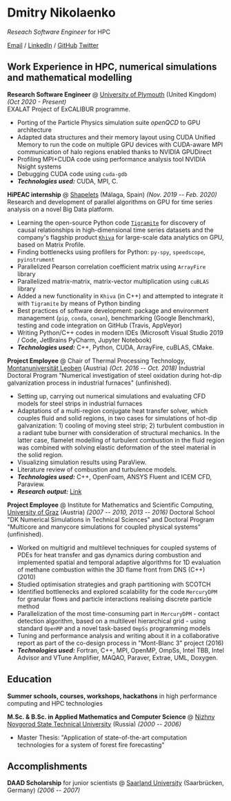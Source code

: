 # Dmitry Nikolaenko

_Reseach Software Engineer_ for HPC <br>

[Email](mailto:dmitry.nikolaenko@yahoo.com) / [LinkedIn](https://www.linkedin.com/in/parnumeric/) / [GitHub](https://github.com/parnumeric/) [Twitter](https://twitter.com/parnumeric/)

## Work Experience in HPC, numerical simulations and mathematical modelling

**Research Software Engineer** @ [University of Plymouth](https://www.plymouth.ac.uk/) (United Kingdom) _(Oct 2020 - Present)_ <br>
EXALAT Project of ExCALIBUR programme.
- Porting of the Particle Physics simulation suite _openQCD_ to GPU architecture
- Adapted data structures and their memory layout using CUDA Unified Memory to run the code on multiple GPU devices with CUDA-aware MPI communication of halo regions enabled thanks to NVIDIA GPUDirect
- Profiling MPI+CUDA code using performance analysis tool NVIDIA Nsight systems
- Debugging CUDA code using `cuda-gdb`
- **_Technologies used:_** CUDA, MPI, C.

**HiPEAC internship** @ [Shapelets](https://shapelets.io/) (Málaga, Spain) _(Nov. 2019 -- Feb. 2020)_
Research and development of parallel algorithms on GPU for time series analysis on a novel Big Data platform.
- Learning the open-source Python code [`Tigramite`](https://jakobrunge.github.io/tigramite/) for discovery of causal relationships in high-dimensional time series datasets and the company's flagship product [`Khiva`](https://khiva.readthedocs.io/en/latest/) for large-scale data analytics on GPU, based on Matrix Profile.
- Finding bottlenecks using profilers for Python: `py-spy`, `speedscope`, `pyinstrument`
- Parallelized Pearson correlation coefficient matrix using `ArrayFire` library
- Parallelized matrix-matrix, matrix-vector multiplication using `cuBLAS` library
- Added a new functionality in `Khiva` (in C++) and attempted to integrate it with `Tigramite` by means of Python binding
- Best practices of software development: package and environment management (`pip`, `conda`, `conan`), benchmarking (Google Benchmark), testing and code integration on GitHub (Travis, AppVeyor)
- Writing Python/C++ codes in modern IDEs (Microsoft Visual Studio 2019 / Code, JetBrains PyCharm, Jupyter Notebook)
- **_Technologies used:_** C++, Python, CUDA, ArrayFire, cuBLAS, CMake.

**Project Employee** @ Chair of Thermal Processing Technology, [Montanuniversität Leoben](https://www.unileoben.ac.at/) (Austria) _(Oct. 2016 -- Oct. 2018)_
Industrial Doctoral Program "Numerical investigation of steel oxidation during hot-dip galvanization process in industrial furnaces" (unfinished).
- Setting up, carrying out numerical simulations and evaluating CFD models for steel strips in industrial furnaces
- Adaptations of a multi-region conjugate heat transfer solver, which couples fluid and solid regions, in two cases for simulations of hot-dip galvanization: 1) cooling of moving steel strip; 2) turbulent combustion in a radiant tube burner with consideration of structural mechanics. In the latter case, flamelet modelling of turbulent combustion in the fluid region was combined with solving elastic deformation of the steel material in the solid region.
- Visualizing simulation results using ParaView.
- Literature review of combustion and turbulence models.
- **_Technologies used:_** C++, OpenFoam, ANSYS Fluent and ICEM CFD, Paraview.
- **_Research output:_** [Link](https://pure.unileoben.ac.at/portal/en/persons/dmitry-nikolaenko(bb711957-9c34-4f41-b689-5c9091336227)/publications.html)

**Project Employee** @ Institute for Mathematics and Scientific Computing, [University of Graz](www.uni-graz.at) (Austria) _(2007 -- 2010, 2013 -- 2016)_
Doctoral School "DK Numerical Simulations in Technical Sciences" and Doctoral Program "Multicore and manycore simulations for coupled physical systems" (unfinished).
- Worked on multigrid and multilevel techniques for coupled systems of PDEs for heat transfer and gas dynamics during combustion and implemented spatial and temporal adaptive algorithms for 1D evaluation of methane combustion within the 3D flame front from DNS (C++) (2010)
- Studied optimisation strategies and graph partitioning with SCOTCH
- Identified bottlenecks and explored scalability for the code `MercuryDPM` for granular flows and particle interactions realising discrete particle method
- Parallelization of the most time-consuming part in `MercuryDPM` - contact detection algorithm, based on a multilevel hierarchical grid - using standard `OpenMP` and a novel task-based `OmpSs` programming models
- Tuning and performance analysis and writing about it in a collaborative report as part of the co-design process in "Mont-Blanc 3" project (2016)
- **_Technologies used:_** Fortran, C++, MPI, OpenMP, OmpSs, Intel TBB, Intel Advisor and VTune Amplifier, MAQAO, Paraver, Extrae, UML, Doxygen.

## Education

**Summer schools, courses, workshops, hackathons** in high performance computing and HPC technologies <br>

**M.Sc. & B.Sc. in Applied Mathematics and Computer Science** @ [Nizhny Novgorod State Technical University](https://en.nntu.ru/) (Russia) _(2000 -- 2006)_
- Master Thesis: "Application of state-of-the-art computation technologies for a system of forest fire forecasting"

## Accomplishments

**DAAD Scholarship** for junior scientists @ [Saarland University](https://www.uni-saarland.de/en/) (Saarbrücken, Germany) _(2006 -- 2007)_
